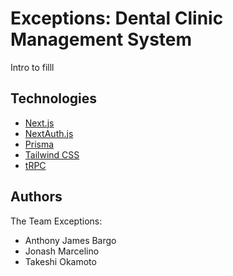 # Exceptions: Dental Clinic Management System

Intro to filll

## Technologies

- [Next.js](https://nextjs.org)
- [NextAuth.js](https://next-auth.js.org)
- [Prisma](https://prisma.io)
- [Tailwind CSS](https://tailwindcss.com)
- [tRPC](https://trpc.io)

## Authors

The Team Exceptions:

- Anthony James Bargo
- Jonash Marcelino
- Takeshi Okamoto
